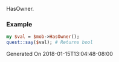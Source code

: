 HasOwner.
### Example

```perl
my $val = $mob->HasOwner();
quest::say($val); # Returns bool
```


Generated On 2018-01-15T13:04:48-08:00